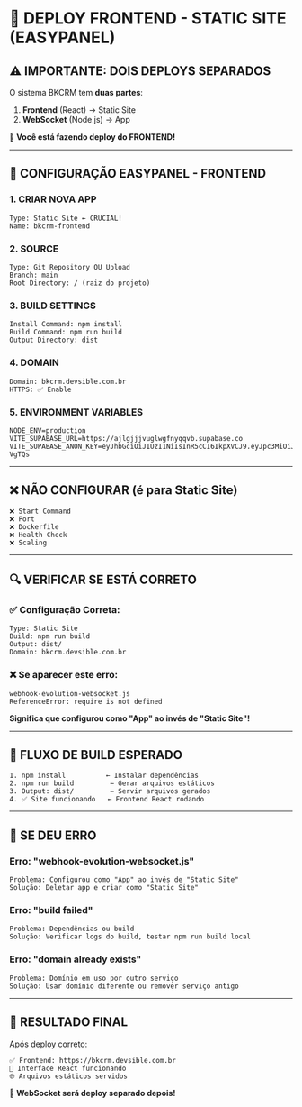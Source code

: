 # 🎯 DEPLOY FRONTEND - STATIC SITE (EASYPANEL)

## ⚠️ IMPORTANTE: DOIS DEPLOYS SEPARADOS

O sistema BKCRM tem **duas partes**:
1. **Frontend** (React) → Static Site
2. **WebSocket** (Node.js) → App

**📝 Você está fazendo deploy do FRONTEND!**

---

## 🚀 CONFIGURAÇÃO EASYPANEL - FRONTEND

### 1. **CRIAR NOVA APP**
```
Type: Static Site ← CRUCIAL!
Name: bkcrm-frontend
```

### 2. **SOURCE**
```
Type: Git Repository OU Upload
Branch: main
Root Directory: / (raiz do projeto)
```

### 3. **BUILD SETTINGS**
```
Install Command: npm install
Build Command: npm run build
Output Directory: dist
```

### 4. **DOMAIN**
```
Domain: bkcrm.devsible.com.br
HTTPS: ✅ Enable
```

### 5. **ENVIRONMENT VARIABLES**
```
NODE_ENV=production
VITE_SUPABASE_URL=https://ajlgjjjvuglwgfnyqqvb.supabase.co
VITE_SUPABASE_ANON_KEY=eyJhbGciOiJIUzI1NiIsInR5cCI6IkpXVCJ9.eyJpc3MiOiJzdXBhYmFzZSIsInJlZiI6ImFqbGdqamp2dWdsd2dmbnlxcXZiIiwicm9sZSI6ImFub24iLCJpYXQiOjE3NDk1NDMxNjYsImV4cCI6MjA2NTExOTE2Nn0.5VqVHCHYmFu1Df3NbdaC7MJJjE9Mv_vgx7pfO-VgTQs
```

---

## ❌ **NÃO CONFIGURAR (é para Static Site)**

```
❌ Start Command
❌ Port  
❌ Dockerfile
❌ Health Check
❌ Scaling
```

---

## 🔍 **VERIFICAR SE ESTÁ CORRETO**

### ✅ Configuração Correta:
```
Type: Static Site
Build: npm run build
Output: dist/
Domain: bkcrm.devsible.com.br
```

### ❌ Se aparecer este erro: 
```
webhook-evolution-websocket.js
ReferenceError: require is not defined
```
**Significa que configurou como "App" ao invés de "Static Site"!**

---

## 🎯 **FLUXO DE BUILD ESPERADO**

```
1. npm install          ← Instalar dependências
2. npm run build         ← Gerar arquivos estáticos  
3. Output: dist/         ← Servir arquivos gerados
4. ✅ Site funcionando   ← Frontend React rodando
```

---

## 🛟 **SE DEU ERRO**

### Erro: "webhook-evolution-websocket.js"
```
Problema: Configurou como "App" ao invés de "Static Site"
Solução: Deletar app e criar como "Static Site"
```

### Erro: "build failed"  
```
Problema: Dependências ou build
Solução: Verificar logs do build, testar npm run build local
```

### Erro: "domain already exists"
```
Problema: Domínio em uso por outro serviço
Solução: Usar domínio diferente ou remover serviço antigo
```

---

## 🎉 **RESULTADO FINAL**

Após deploy correto:
```
✅ Frontend: https://bkcrm.devsible.com.br
📱 Interface React funcionando
🌐 Arquivos estáticos servidos
```

**🎯 WebSocket será deploy separado depois!** 